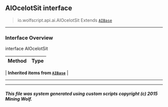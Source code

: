 ## AIOcelotSit __interface__

>io.wolfscript.api.ai.AIOcelotSit
>Extends [`AIBase`](AIBase.md)

---

### Interface Overview

interface AIOcelotSit

Method | Type   
--- | :--- 
 |
__Inherited items from [`AIBase`](AIBase.md)__ |





---



---


##### This file was system generated using custom scripts copyright (c) 2015 Mining Wolf.
	

